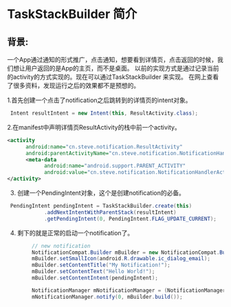 # TaskStackBuilder 简介

## 背景:
一个App通过通知的形式推广，点击通知，想要看到详情页，点击返回的时候，我们想让用户返回的是App的主页，而不是桌面。
以前的实现方式是通过记录当前的activity的方式实现的。现在可以通过TaskStackBuilder 来实现。
在网上查看了很多资料，发现运行之后的效果都不是预想的。

1.首先创建一个点击了notification之后跳转到的详情页的intent对象。
```java
 Intent resultIntent = new Intent(this, ResultActivity.class);
```
2.在manifest中声明详情页ResultActivity的栈中前一个activity。
```xml
<activity
      android:name="cn.steve.notification.ResultActivity"
      android:parentActivityName="cn.steve.notification.NotificationHandlerActivity">
      <meta-data
            android:name="android.support.PARENT_ACTIVITY"
            android:value="cn.steve.notification.NotificationHandlerActivity"/>
</activity>
```
3. 创建一个PendingIntent对象，这个是创建notification的必备。

```java
 PendingIntent pendingIntent = TaskStackBuilder.create(this)
            .addNextIntentWithParentStack(resultIntent)
            .getPendingIntent(0, PendingIntent.FLAG_UPDATE_CURRENT);
```

4. 剩下的就是正常的启动一个notification了。
```java
        // new notification
        NotificationCompat.Builder mBuilder = new NotificationCompat.Builder(this);
        mBuilder.setSmallIcon(android.R.drawable.ic_dialog_email);
        mBuilder.setContentTitle("My Notification!");
        mBuilder.setContentText("Hello World!");
        mBuilder.setContentIntent(pendingIntent);

        NotificationManager mNotificationManager = (NotificationManager) getSystemService(Context.NOTIFICATION_SERVICE);
        mNotificationManager.notify(0, mBuilder.build());
```